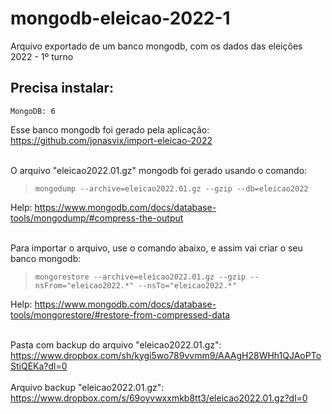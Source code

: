 # mongodb-eleicao-2022-1
Arquivo exportado de um banco mongodb, com os dados das eleições 2022 - 1º turno

## Precisa instalar:
    MongoDB: 6

Esse banco mongodb foi gerado pela aplicação:
https://github.com/jonasvix/import-eleicao-2022
<br />
<br />

O arquivo "eleicao2022.01.gz" mongodb foi gerado usando o comando:
> ```mongodump --archive=eleicao2022.01.gz --gzip --db=eleicao2022```

Help: https://www.mongodb.com/docs/database-tools/mongodump/#compress-the-output
<br />
<br />

Para importar o arquivo, use o comando abaixo, e assim vai criar o seu banco mongodb:
> ```mongorestore --archive=eleicao2022.01.gz --gzip --nsFrom="eleicao2022.*" --nsTo="eleicao2022.*"```

Help: https://www.mongodb.com/docs/database-tools/mongorestore/#restore-from-compressed-data
<br />
<br />

Pasta com backup do arquivo "eleicao2022.01.gz": <br />
https://www.dropbox.com/sh/kygi5wo789vvmm9/AAAgH28WHh1QJAoPToStiQEKa?dl=0
<br />
<br />
Arquivo backup "eleicao2022.01.gz": <br />
https://www.dropbox.com/s/69oyvwxxmkb8tt3/eleicao2022.01.gz?dl=0
